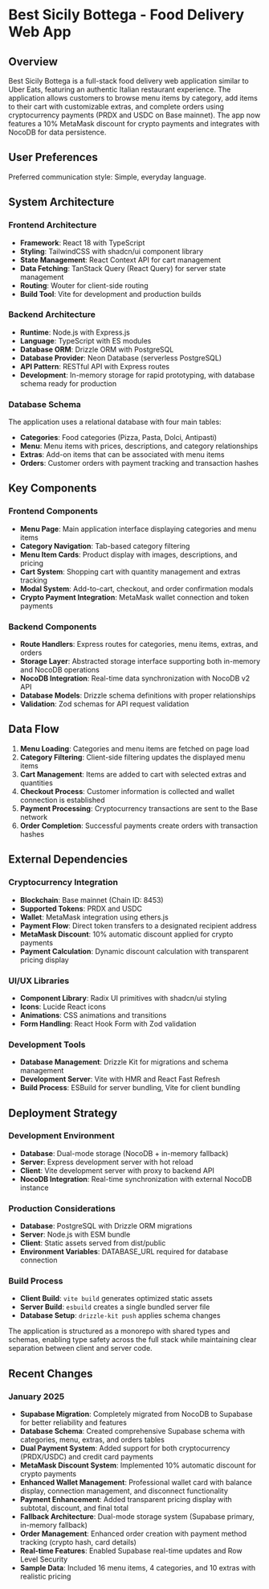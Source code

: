 # Best Sicily Bottega - Food Delivery Web App

## Overview

Best Sicily Bottega is a full-stack food delivery web application similar to Uber Eats, featuring an authentic Italian restaurant experience. The application allows customers to browse menu items by category, add items to their cart with customizable extras, and complete orders using cryptocurrency payments (PRDX and USDC on Base mainnet). The app now features a 10% MetaMask discount for crypto payments and integrates with NocoDB for data persistence.

## User Preferences

Preferred communication style: Simple, everyday language.

## System Architecture

### Frontend Architecture
- **Framework**: React 18 with TypeScript
- **Styling**: TailwindCSS with shadcn/ui component library
- **State Management**: React Context API for cart management
- **Data Fetching**: TanStack Query (React Query) for server state management
- **Routing**: Wouter for client-side routing
- **Build Tool**: Vite for development and production builds

### Backend Architecture
- **Runtime**: Node.js with Express.js
- **Language**: TypeScript with ES modules
- **Database ORM**: Drizzle ORM with PostgreSQL
- **Database Provider**: Neon Database (serverless PostgreSQL)
- **API Pattern**: RESTful API with Express routes
- **Development**: In-memory storage for rapid prototyping, with database schema ready for production

### Database Schema
The application uses a relational database with four main tables:
- **Categories**: Food categories (Pizza, Pasta, Dolci, Antipasti)
- **Menu**: Menu items with prices, descriptions, and category relationships
- **Extras**: Add-on items that can be associated with menu items
- **Orders**: Customer orders with payment tracking and transaction hashes

## Key Components

### Frontend Components
- **Menu Page**: Main application interface displaying categories and menu items
- **Category Navigation**: Tab-based category filtering
- **Menu Item Cards**: Product display with images, descriptions, and pricing
- **Cart System**: Shopping cart with quantity management and extras tracking
- **Modal System**: Add-to-cart, checkout, and order confirmation modals
- **Crypto Payment Integration**: MetaMask wallet connection and token payments

### Backend Components
- **Route Handlers**: Express routes for categories, menu items, extras, and orders
- **Storage Layer**: Abstracted storage interface supporting both in-memory and NocoDB operations
- **NocoDB Integration**: Real-time data synchronization with NocoDB v2 API
- **Database Models**: Drizzle schema definitions with proper relationships
- **Validation**: Zod schemas for API request validation

## Data Flow

1. **Menu Loading**: Categories and menu items are fetched on page load
2. **Category Filtering**: Client-side filtering updates the displayed menu items
3. **Cart Management**: Items are added to cart with selected extras and quantities
4. **Checkout Process**: Customer information is collected and wallet connection is established
5. **Payment Processing**: Cryptocurrency transactions are sent to the Base network
6. **Order Completion**: Successful payments create orders with transaction hashes

## External Dependencies

### Cryptocurrency Integration
- **Blockchain**: Base mainnet (Chain ID: 8453)
- **Supported Tokens**: PRDX and USDC
- **Wallet**: MetaMask integration using ethers.js
- **Payment Flow**: Direct token transfers to a designated recipient address
- **MetaMask Discount**: 10% automatic discount applied for crypto payments
- **Payment Calculation**: Dynamic discount calculation with transparent pricing display

### UI/UX Libraries
- **Component Library**: Radix UI primitives with shadcn/ui styling
- **Icons**: Lucide React icons
- **Animations**: CSS animations and transitions
- **Form Handling**: React Hook Form with Zod validation

### Development Tools
- **Database Management**: Drizzle Kit for migrations and schema management
- **Development Server**: Vite with HMR and React Fast Refresh
- **Build Process**: ESBuild for server bundling, Vite for client bundling

## Deployment Strategy

### Development Environment
- **Database**: Dual-mode storage (NocoDB + in-memory fallback)
- **Server**: Express development server with hot reload
- **Client**: Vite development server with proxy to backend API
- **NocoDB Integration**: Real-time synchronization with external NocoDB instance

### Production Considerations
- **Database**: PostgreSQL with Drizzle ORM migrations
- **Server**: Node.js with ESM bundle
- **Client**: Static assets served from dist/public
- **Environment Variables**: DATABASE_URL required for database connection

### Build Process
- **Client Build**: `vite build` generates optimized static assets
- **Server Build**: `esbuild` creates a single bundled server file
- **Database Setup**: `drizzle-kit push` applies schema changes

The application is structured as a monorepo with shared types and schemas, enabling type safety across the full stack while maintaining clear separation between client and server code.

## Recent Changes

### January 2025
- **Supabase Migration**: Completely migrated from NocoDB to Supabase for better reliability and features
- **Database Schema**: Created comprehensive Supabase schema with categories, menu, extras, and orders tables
- **Dual Payment System**: Added support for both cryptocurrency (PRDX/USDC) and credit card payments
- **MetaMask Discount System**: Implemented 10% automatic discount for crypto payments
- **Enhanced Wallet Management**: Professional wallet card with balance display, connection management, and disconnect functionality
- **Payment Enhancement**: Added transparent pricing display with subtotal, discount, and final total
- **Fallback Architecture**: Dual-mode storage system (Supabase primary, in-memory fallback)
- **Order Management**: Enhanced order creation with payment method tracking (crypto hash, card details)
- **Real-time Features**: Enabled Supabase real-time updates and Row Level Security
- **Sample Data**: Included 16 menu items, 4 categories, and 10 extras with realistic pricing